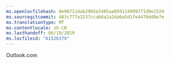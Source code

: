 ```yaml
---
ms.openlocfilehash: 9e96711dab2905e2405aa059114999771d9e1524
ms.sourcegitcommit: 483c777a1537ccab6a2a2da6a5d1fe4470dd0e7e
ms.translationtype: MT
ms.contentlocale: zh-CN
ms.lasthandoff: 06/19/2019
ms.locfileid: "61526379"
---
```

Outlook.com